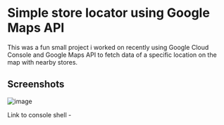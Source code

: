# Simple store locator using Google Maps API

This was a fun small project i worked on recently using Google Cloud Console and Google Maps API to fetch data of a specific location on the map with nearby stores.

## Screenshots
![image](https://user-images.githubusercontent.com/84178696/166747687-ec77c542-c815-433f-bc12-b32f9d2c83eb.png)

Link to console shell - [](https://shell.cloud.google.com/?project=store-locator-404&pli=1&show=ide%2Cterminal)
